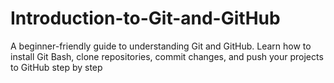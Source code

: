 # Introduction-to-Git-and-GitHub
A beginner-friendly guide to understanding Git and GitHub. Learn how to install Git Bash, clone repositories, commit changes, and push your projects to GitHub step by step
